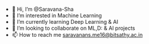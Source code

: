 - 👋 Hi, I’m @Saravana-Sha
- 👀 I’m interested in Machine Learning
- 🌱 I’m currently learning Deep Learning & AI
- 💞️ I’m looking to collaborate on ML,D: & AI projects
- 📫 How to reach me saravanans.me16@bitsathy.ac.in

<!---
Saravana-Sha/Saravana-Sha is a ✨ special ✨ repository because its `README.md` (this file) appears on your GitHub profile.
You can click the Preview link to take a look at your changes.
--->
